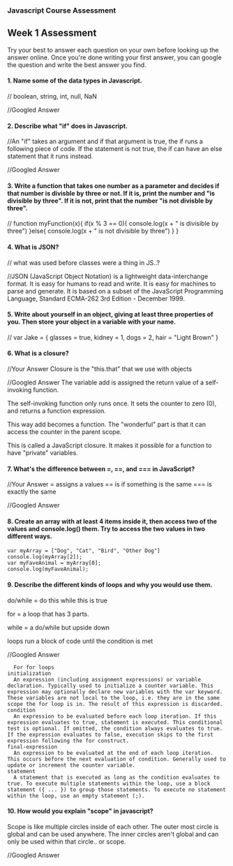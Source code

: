 ### Javascript Course Assessment

## Week 1 Assessment

Try your best to answer each question on your own before looking up the answer online. Once you're done writing your first answer, you can google the question and write the best answer you find.

#### 1. Name some of the data types in Javascript.

  // boolean, string, int, null, NaN


  //Googled Answer


#### 2. Describe what "if" does in Javascript.

  //An "if" takes an argument and if that argument is true, the if runs a following piece of code. If the statement is not true, the if can have an else statement that it runs instead.


  //Googled Answer


#### 3. Write a function that takes one number as a parameter and decides if that number is divisble by three or not. If it is, print the number and "is divisible by three". If it is not, print that the number "is not divisble by three".
  //   function myFunction(x){
          if(x % 3 == 0){
            console.log(x + "  is divisible by three")
          }else{
            console.log(x + "  is not divisible by three")
          }
    }
#### 4. What is JSON?

  // what was used before classes were a thing in JS..?


  //JSON (JavaScript Object Notation) is a lightweight data-interchange format. It is easy for humans to read and write. It is easy for machines to parse and generate. It is based on a subset of the JavaScript Programming Language, Standard ECMA-262 3rd Edition - December 1999.

#### 5. Write about yourself in an object, giving at least three properties of you. Then store your object in a variable with your name.
//   var Jake = {
      glasses = true,
      kidney = 1,
      dogs = 2,
      hair = "Light Brown"
  }

#### 6. What is a closure?

  //Your Answer
    Closure is the "this.that" that we use with objects

  //Googled Answer
  The variable add is assigned the return value of a self-invoking function.

  The self-invoking function only runs once. It sets the counter to zero (0), and returns a function expression.

  This way add becomes a function. The "wonderful" part is that it can access the counter in the parent scope.

  This is called a JavaScript closure. It makes it possible for a function to have "private" variables.


#### 7. What's the difference between =, ==, and === in JavaScript?

  //Your Answer
    = assigns a values
    == is if something is the same
    === is exactly the same

  //Googled Answer

#### 8. Create an array with at least 4 items inside it, then access two of the values and console.log() them. Try to access the two values in two different ways.
    var myArray = ["Dog", "Cat", "Bird", "Other Dog"]
    console.log(myArray[2]);
    var myFaveAnimal = myArray[0];
    console.log(myFaveAnimal);
#### 9. Describe the different kinds of loops and why you would use them.

  do/while = do this while this is true

  for = a loop that has 3 parts.

  while = a do/while but upside down

  loops run a block of code until the condition is met

  //Googled Answer

      For for loops
    initialization
      An expression (including assignment expressions) or variable declaration. Typically used to initialize a counter variable. This expression may optionally declare new variables with the var keyword. These variables are not local to the loop, i.e. they are in the same scope the for loop is in. The result of this expression is discarded.
    condition
      An expression to be evaluated before each loop iteration. If this expression evaluates to true, statement is executed. This conditional test is optional. If omitted, the condition always evaluates to true. If the expression evaluates to false, execution skips to the first expression following the for construct.
    final-expression
      An expression to be evaluated at the end of each loop iteration. This occurs before the next evaluation of condition. Generally used to update or increment the counter variable.
    statement
      A statement that is executed as long as the condition evaluates to true. To execute multiple statements within the loop, use a block statement ({ ... }) to group those statements. To execute no statement within the loop, use an empty statement (;).

#### 10. How would you explain "scope" in javascript?

  Scope is like multiple circles inside of each other. The outer most circle is global and can be used anywhere. The inner circles aren't global and can only be used within that circle.. or scope.


  //Googled Answer
